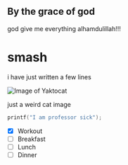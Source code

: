 ## By the grace of god
god give me everything alhamdulillah!!!

# smash

i have just written a few lines 

![Image of Yaktocat](https://octodex.github.com/images/yaktocat.png)

just a weird cat image
``` C
printf("I am professor sick");
```
- [x] Workout
- [ ] Breakfast
- [ ] Lunch
- [ ] Dinner

